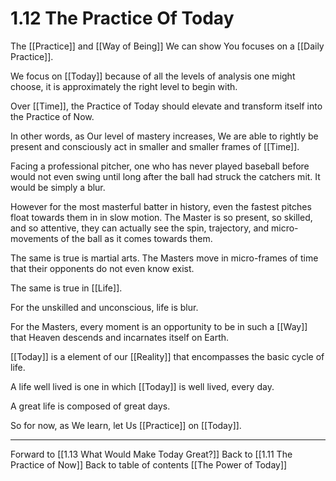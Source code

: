 # 1.12 The Practice Of Today
The [[Practice]] and [[Way of Being]] We can show You focuses on a [[Daily Practice]].

We focus on [[Today]] because of all the levels of analysis one might choose, it is approximately the right level to begin with. 

Over [[Time]], the Practice of Today should elevate and transform itself into the Practice of Now. 

In other words, as Our level of mastery increases, We are able to rightly be present and consciously act in smaller and smaller frames of [[Time]]. 

Facing a professional pitcher, one who has never played baseball before would not even swing until long after the ball had struck the catchers mit. It would be simply a blur. 

However for the most masterful batter in history, even the fastest pitches float towards them in in slow motion. The Master is so present, so skilled, and so attentive, they can actually see the spin, trajectory, and micro-movements of the ball as it comes towards them.  

The same is true is martial arts. The Masters move in micro-frames of time that their opponents do not even know exist. 

The same is true in [[Life]]. 

For the unskilled and unconscious, life is blur. 

For the Masters, every moment is an opportunity to be in such a [[Way]] that Heaven descends and incarnates itself on Earth. 

[[Today]] is a element of our [[Reality]] that encompasses the basic cycle of life. 

A life well lived is one in which [[Today]] is well lived, every day. 

A great life is composed of great days. 

So for now, as We learn, let Us [[Practice]] on [[Today]]. 

___

Forward to [[1.13 What Would Make Today Great?]]
Back to [[1.11 The Practice of Now]]
Back to table of contents [[The Power of Today]]